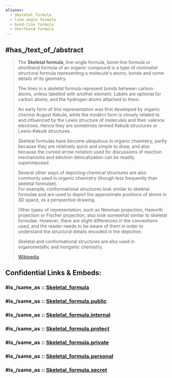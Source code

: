 ```yaml
---
aliases:
  - Skeletal formula
  - line-angle formula
  - bond-line formula
  - shorthand formula
---
```


## #has_/text_of_/abstract 

> The **Skeletal formula**, line-angle formula, bond-line formula 
> or shorthand formula of an organic compound is a type of minimalist structural formula 
> representing a molecule's atoms, bonds and some details of its geometry. 
> 
> The lines in a skeletal formula represent bonds between carbon atoms, 
> unless  labelled with another element. 
> Labels are optional for carbon atoms, and the hydrogen atoms attached to them.
>
> An early form of this representation was first developed by organic chemist August Kekulé, 
> while the modern form is closely related to and influenced by the 
> Lewis structure of molecules and their valence electrons. 
> Hence they are sometimes termed Kekulé structures or Lewis–Kekulé structures.  
> 
> Skeletal formulas have become ubiquitous in organic chemistry, 
> partly because they are relatively quick and simple to draw, 
> and also because the curved arrow notation used for discussions of reaction mechanisms 
> and electron delocalization can be readily superimposed.  
>
> Several other ways of depicting chemical structures are also commonly used in organic chemistry 
> (though less frequently than skeletal formulae).  
> For example, conformational structures look similar to skeletal formulae 
> and are used to depict the approximate positions of atoms in 3D space, as a perspective drawing.  
> 
> Other types of representation, such as Newman projection, Haworth projection 
> or Fischer projection, also look somewhat similar to skeletal formulae. 
> However, there are slight differences in the conventions used, and the reader 
> needs to be aware of them in order to understand the structural details encoded in the depiction. 
> 
> Skeletal and conformational structures are also used in organometallic and inorganic chemistry.
>
> [Wikipedia](https://en.wikipedia.org/wiki/Skeletal%20formula) 


## Confidential Links & Embeds: 

### #is_/same_as :: [Skeletal_formula](/_Standards/chemic/Skeletal_formula.md) 

### #is_/same_as :: [Skeletal_formula.public](/_public/chemic/Skeletal_formula.public.md) 

### #is_/same_as :: [Skeletal_formula.internal](/_internal/chemic/Skeletal_formula.internal.md) 

### #is_/same_as :: [Skeletal_formula.protect](/_protect/chemic/Skeletal_formula.protect.md) 

### #is_/same_as :: [Skeletal_formula.private](/_private/chemic/Skeletal_formula.private.md) 

### #is_/same_as :: [Skeletal_formula.personal](/_personal/chemic/Skeletal_formula.personal.md) 

### #is_/same_as :: [Skeletal_formula.secret](/_secret/chemic/Skeletal_formula.secret.md)

